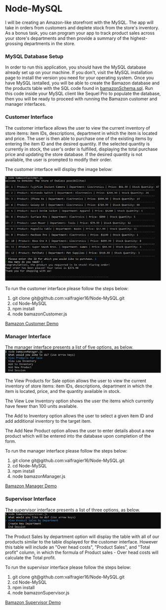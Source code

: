 # Node-MySQL

I will be creating an Amazon-like storefront with the MySQL. The app will take in orders from customers and deplete stock from the store's inventory. As a bonus task, you can program your app to track product sales across your store's departments and then provide a summary of the highest-grossing departments in the store.

<h3>MySQL Database Setup</h3>
In order to run this application, you should have the MySQL database already set up on your machine. If you don't, visit the MySQL installation page to install the version you need for your operating system. Once you have MySQL isntalled, you will be able to create the Bamazon database and the products table with the SQL code found in <a href="Node-MySQL/bamazonSchema.sql" target="_blank">bamazonSchema.sql</a>. Run this code inside your MySQL client like Sequel Pro to populate the database, then you will be ready to proceed with running the Bamazon customer and manager interfaces.

<h3>Customer Interface</h3>
The customer interface allows the user to view the current inventory of store items: item IDs, descriptions, department in which the item is located and price. The user is then able to purchase one of the existing items by entering the item ID and the desired quantity. If the selected quantity is currently in stock, the user's order is fulfilled, displaying the total purchase price and updating the store database. If the desired quantity is not available, the user is prompted to modify their order.

The customer interface will display the image below:

<img src="Images/BamazonCustomer.PNG">

To run the customer interface please follow the steps below:

<ol>
  <li>git clone git@github.com:valfragier16/Node-MySQL.git</li>
  <li>cd Node-MySQL</li>
  <li>npm install</li>
  <li>node bamazonCustomer.js</li>
</ol> 

<a href="https://drive.google.com/file/d/1hnqsvTF0Ev_eVkEEvhmEQUFKOAJT_Dzg/view" target="_blank">Bamazon Customer Demo </a>




<h3>Manager Interface</h3>
The manager interface presents a list of five options, as below.

<img src="Images/BamazonManager.PNG">
  
The View Products for Sale option allows the user to view the current inventory of store items: item IDs, descriptions, department in which the item is located, price, and the quantity available in stock.

The View Low Inventory option shows the user the items which currently have fewer than 100 units available.

The Add to Inventory option allows the user to select a given item ID and add additional inventory to the target item.

The Add New Product option allows the user to enter details about a new product which will be entered into the database upon completion of the form.

To run the manager interface please follow the steps below:

<ol>
  <li>git clone git@github.com:valfragier16/Node-MySQL.git</li>
  <li>cd Node-MySQL</li>
  <li>npm install</li>
  <li>node bamazonManager.js</li>
</ol> 

<a href="https://drive.google.com/file/d/1VSNJI3YePpS-CgxiN--Q5886hHDOdqXv/view" target="_blank">Bamazon Manager Demo </a>

<h3>Supervisor Interface</h3>
The supervisor interface presents a list of three options, as below.

<img src="Images/BamazonSupervisor.PNG">

The Product Sales by department option will display the table with all of our products similar to the table displayed for the customer interface. However this table will include an "Over head costs", "Product Sales", and "Total profit" column, in which the formula of Product sales - Over head costs will calculate the Total profit. 

To run the supervisor interface please follow the steps below:

<ol>
  <li>git clone git@github.com:valfragier16/Node-MySQL.git</li>
  <li>cd Node-MySQL</li>
  <li>npm install</li>
  <li>node bamazonSupervisor.js</li>
</ol> 

<a href="https://drive.google.com/file/d/1J-022D99quXj66T14yOOTrxP8p8FU80e/view" target="_blank">Bamazon Supervisor Demo </a>



